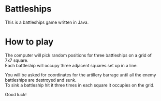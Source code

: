 # Battleships

This is a battleships game written in Java. 

# How to play

The computer will pick random positions for three battleships on a
grid of 7x7 square. <br>
Each battleship will occupy three adjacent squares
set up in a line.

You will be asked for coordinates for the artillery barrage until all
the enemy battleships are destroyed and sunk. <br>
To sink a battleship
hit it three times in each square it occupies on the grid.

Good luck!
